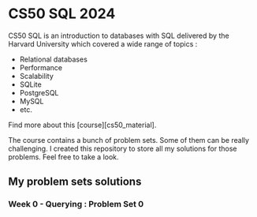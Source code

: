 # CS50 SQL 2024
CS50 SQL is an introduction to databases with SQL delivered by the Harvard University which covered a wide range of topics :
- Relational databases
- Performance
- Scalability
- SQLite
- PostgreSQL
- MySQL
- etc.

Find more about this [course][cs50_material].

The course contains a bunch of problem sets. Some of them can be really challenging.
I created this repository to store all my solutions for those problems. Feel free to take a look.

## My problem sets solutions
### Week 0 \- Querying : Problem Set 0


[cs50x_material]: https://cs50.harvard.edu/sql/2024
